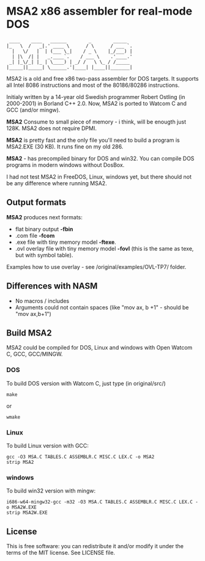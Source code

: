 # MSA2 x86 assembler for real-mode DOS
     ____    ____   ______        _        _____   
    |_   \  /   _|.' ____ \      / \      / ___ `. 
      |   \/   |  | (___ \_|    / _ \    |_/___) | 
      | |\  /| |   _.____`.    / ___ \    .'____.' 
     _| |_\/_| |_ | \____) | _/ /   \ \_ / /_____  
    |_____||_____| \______.'|____| |____||_______| 

MSA2 is a old and free x86 two-pass assembler for DOS targets. It supports all
Intel 8086 instructions and most of the 80186/80286 instructions.

Initialy written by a 14-year old Swedish programmer Robert Ostling (in 2000-2001)
in Borland C++ 2.0. Now, MSA2 is ported to Watcom C and GCC (and/or mingw).

**MSA2** Consume to small piece of memory - i think, will be enougth just 128K.
MSA2 does not require DPMI.

**MSA2** is pretty fast and the only file you'll need to build a program is
MSA2.EXE (30 KB). It runs fine on my old 286.

**MSA2** - has precompiled binary for DOS and win32. You can compile DOS programs in
modern windows without DosBox.

I had not test MSA2 in FreeDOS, Linux, windows yet, but there should not be any
difference where running MSA2.

## Output formats

**MSA2** produces next formats:

* flat binary output **-fbin**
* .com file **-fcom**
* .exe file with tiny memory model **-ftexe**.
* .ovl overlay file with tiny memory model **-fovl** (this is the same as texe, but with symbol table).

Examples how to use overlay - see /original/examples/OVL-TP7/ folder.

## Differences with NASM

* No macros / includes
* Arguments could not contain spaces (like "mov ax, b +1" - should be "mov ax,b+1")

## Build MSA2

MSA2 could be compiled for DOS, Linux and windows with Open Watcom C, GCC, GCC/MINGW.

### DOS

To build DOS version with Watcom C, just type (in original/src/)

    make

or

    wmake

### Linux

To build Linux version with GCC:

    gcc -O3 MSA.C TABLES.C ASSEMBLR.C MISC.C LEX.C -o MSA2
    strip MSA2

### windows

To build win32 version with mingw:

    i686-w64-mingw32-gcc -m32 -O3 MSA.C TABLES.C ASSEMBLR.C MISC.C LEX.C -o MSA2W.EXE
    strip MSA2W.EXE

## License

This is free software: you can redistribute it and/or modify it under the terms of the MIT license. See LICENSE file.
